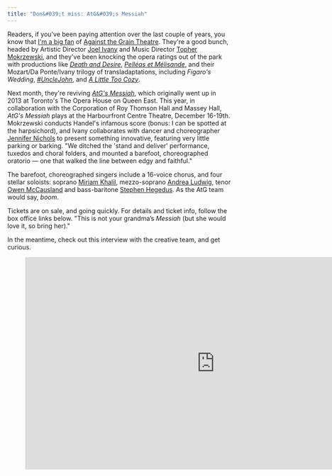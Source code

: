 ```yaml
---
title: "Don&#039;t miss: AtG&#039;s Messiah"
---
```


Readers, if you've been paying attention over the last couple of years, you know that [I'm a big fan](/banff-diaries-a-postlude/) of [Against the Grain Theatre](/scene/companies/against-the-grain-theatre/). They're a good bunch, headed by Artistic Director [Joel Ivany](/scene/people/joel-ivany/) and Music Director [Topher Mokrzewski](/scene/people/christopher-mokrzewski/), and they've been knocking the opera ratings out of the park with productions like [*Death and Desire*](/in-review-death-desire/), [*Pelléas et Mélisande*](/in-review-pelléas-et-mélisande/), and their Mozart/Da Ponte/Ivany trilogy of transladaptations, including *Figaro's Wedding*, [*#UncleJohn*](/unclejohn-the-toronto-story/), and [*A Little Too Cozy*](http://www.thestar.com/entertainment/stage/2015/08/04/against-the-grain-writes-operas-next-chapter.html).

Next month, they're reviving [*AtG's Messiah*](http://againstthegraintheatre.com/messiah/), which originally went up in 2013 at Toronto's The Opera House on Queen East. This year, in collaboration with the Corporation of Roy Thomson Hall and Massey Hall, *AtG's Messiah* plays at the Harbourfront Centre Theatre, December 16-19th. Mokrzewski conducts Handel's infamous score (bonus: I can be spotted at the harpsichord), and Ivany collaborates with dancer and choreographer [Jennifer Nichols](https://twitter.com/JennEMethod) to present something innovative, featuring very little parking or barking. "We ditched the 'stand and deliver' performance, tuxedos and choral folders, and mounted a barefoot, choreographed oratorio — one that walked the line between edgy and faithful."

The barefoot, choreographed singers include a 16-voice chorus, and four stellar soloists: soprano [Miriam Khalil](/scene/people/miriam-khalil/), mezzo-soprano [Andrea Ludwig](/scene/people/andrea-ludwig/), tenor [Owen McCausland](/scene/people/owen-mccausland/) and bass-baritone [Stephen Hegedus](/scene/people/stephen-hegedus/). As the AtG team would say, *boom*.

Tickets are on sale, and going quickly. For details and ticket info, follow the box office links below. "This is not your grandma’s *Messiah* (but she would love it, so bring her)." 

In the meantime, check out this interview with the creative team, and get curious.

<figure data-type="video">
<iframe width="854" height="480" src="https://www.youtube.com/embed/NgZYxQgwVwo" frameborder="0" allowfullscreen></iframe>
</figure>



